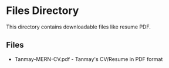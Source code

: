 
# Files Directory

This directory contains downloadable files like resume PDF.

## Files
- Tanmay-MERN-CV.pdf - Tanmay's CV/Resume in PDF format
